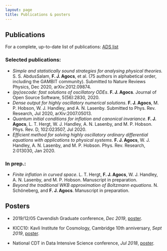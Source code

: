 ```yaml
---
layout: page
title: Publications & posters
---
```


## Publications

For a complete, up-to-date list of publications: [ADS
list](https://ui.adsabs.harvard.edu/search/q=author%3A(%22Agocs%2C%20F%22)&sort=date%20desc%2C%20bibcode%20desc&p_=0)

### Selected publications: 

- *Simple and statistically sound strategies for analysing physical theories.*
  S. S. AbdusSalam, **F. J. Agocs**, et al. (75 authors in alphabetical order,
  including the GAMBIT community). Submitted to Nature Reviews Physics, Dec
  2020, arXiv:2012.09874.
- *(py)oscode: fast solutions of oscillatory ODEs*. **F. J. Agocs**. Journal of
  Open Source Software, 5(56):2830, 2020.
- *Dense output for highly oscillatory numerical solutions*. **F. J. Agocs**, M. P. Hobson, W. J. Handley, and A. N. Lasenby. Submitted to Phys. Rev. Research, Jul 2020, arXiv:2007.05013.
- *Quantum initial conditions for inflation and canonical invariance*. **F. J. Agocs**, L. T. Hergt, W. J. Handley, A. N. Lasenby, and M. P. Hobson. Phys. Rev. D, 102:023507, Jul 2020.
- *Efficient method for solving highly oscillatory ordinary differential equations with applications to physical systems*. **F. J. Agocs**, W. J. Handley, A. N. Lasenby, and M. P. Hobson. Phys. Rev. Research, 2:013030, Jan 2020.

### In prep.:

- *Finite inflation in curved space*. L. T. Hergt, **F. J. Agocs**, W. J. Handley, A. N. Lasenby, and M. P. Hobson. Manuscript in preparation.
- *Beyond the traditional WKB approximation of Boltzmann equations*. N. Schöneberg, and **F. J. Agocs**. Manuscript in preparation.

## Posters

- 2019/12/05 Cavendish Graduate conference, *Dec 2019*, <a href="https://fruzsinaagocs.github.io/images/cav-grad-conf-poster.pdf" target="_blank">poster</a>.

- KICC10: Kavli Institute for Cosmology, Cambridge 10th anniversary, *Sept 2019*, <a href="https://fruzsinaagocs.github.io/images/KICC10-poster-web.pdf" target="_blank">poster</a>.

- National CDT in Data Intensive Science conference, *Jul 2018*, <a href="https://fruzsinaagocs.github.io/images/cdt-poster.pdf" target="_blank">poster</a>.

